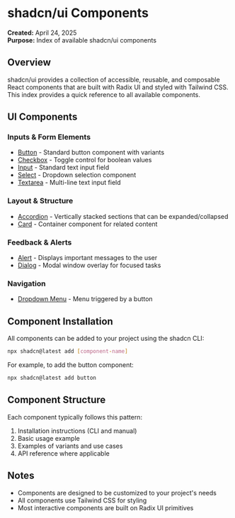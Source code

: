 # shadcn/ui Components

**Created:** April 24, 2025  
**Purpose:** Index of available shadcn/ui components

## Overview
shadcn/ui provides a collection of accessible, reusable, and composable React components that are built with Radix UI and styled with Tailwind CSS. This index provides a quick reference to all available components.

## UI Components

### Inputs & Form Elements
- [Button](button.md) - Standard button component with variants
- [Checkbox](checkbox.md) - Toggle control for boolean values
- [Input](input.md) - Standard text input field
- [Select](select.md) - Dropdown selection component
- [Textarea](textarea.md) - Multi-line text input field

### Layout & Structure
- [Accordion](accordion.md) - Vertically stacked sections that can be expanded/collapsed
- [Card](card.md) - Container component for related content

### Feedback & Alerts
- [Alert](alert.md) - Displays important messages to the user
- [Dialog](dialog.md) - Modal window overlay for focused tasks

### Navigation
- [Dropdown Menu](dropdown-menu.md) - Menu triggered by a button

## Component Installation

All components can be added to your project using the shadcn CLI:

```bash
npx shadcn@latest add [component-name]
```

For example, to add the button component:

```bash
npx shadcn@latest add button
```

## Component Structure

Each component typically follows this pattern:
1. Installation instructions (CLI and manual)
2. Basic usage example
3. Examples of variants and use cases
4. API reference where applicable

## Notes

- Components are designed to be customized to your project's needs
- All components use Tailwind CSS for styling
- Most interactive components are built on Radix UI primitives